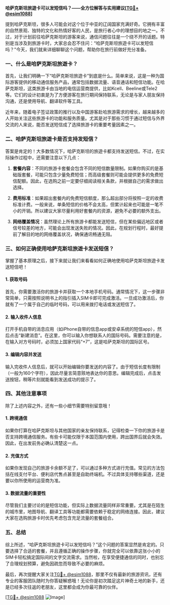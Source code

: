 **哈萨克斯坦旅遊卡可以发短信吗？——全方位解答与实用建议[[TG💪+ @esim1088](https://t.me/s/esim1088)]**

提到哈萨克斯坦，很多人可能会对这个位于中亚的辽阔国家充满好奇。它拥有丰富的自然景观、独特的文化和热情好客的人民，是旅行者心中的理想目的地之一。不过，对于计划前往哈萨克斯坦的游客来说，通信问题往往是一个绕不开的话题。特别是当涉及到旅游卡时，大家总会忍不住问：“哈萨克斯坦旅遊卡可以发短信吗？”今天，我们就来详细聊聊这个问题，帮助你在旅行前做好充分准备。

### 一、什么是哈萨克斯坦旅遊卡？

首先，让我们明确一下“哈萨克斯坦旅遊卡”到底是什么。简单来说，这是一种为国际游客提供的移动通信服务产品，通常包括数据流量、语音通话和短信功能。在哈萨克斯坦，这类旅游卡由当地的电信运营商提供，比如Kcell、Beeline或Tele2等。它们的设计初衷是为了方便游客在旅行期间保持联系，无论是与家人朋友保持沟通，还是使用导航、翻译软件等工具。

近年来，随着电子签证政策的推行以及中国游客赴哈旅游需求的增长，越来越多的人开始关注这些旅游卡的功能和服务质量。尤其是对于那些习惯于通过短信与外界交流的人来说，能否发送短信成了选择旅游卡的重要考量因素之一。

### 二、哈萨克斯坦旅遊卡是否支持发短信？

答案是肯定的！大多数情况下，哈萨克斯坦的旅遊卡都支持发送短信。不过，在实际操作过程中，还需要注意以下几点：

1. **套餐内容**：不同的旅游卡套餐会包含不同的短信数量限制。如果你购买的是基础版套餐，可能只包含少量免费短信；而高级套餐则可能会提供更多的免费短信配额。因此，在选购之前一定要仔细阅读相关条款，并根据自己的需求做出选择。

2. **费用标准**：如果超出套餐内的免费短信额度，那么超出部分将按照一定的收费标准计费。一般来说，单条短信的价格不会太高，但累计起来也可能是一笔不小的开销。所以建议大家尽量利用好套餐内的资源，避免不必要的额外支出。

3. **网络覆盖情况**：虽然理论上所有旅游卡都能发送短信，但在某些偏远地区或者信号较差的地方，可能会出现发送失败的情况。因此，在规划行程时，最好提前了解目的地的网络覆盖状况，确保通讯畅通无阻。

### 三、如何正确使用哈萨克斯坦旅遊卡发送短信？

掌握了基本原理之后，接下来就让我们来看看如何正确地使用哈萨克斯坦旅遊卡发送短信吧！

#### 1. 获取号码
首先，你需要激活你的旅游卡并获取一个本地手机号码。通常情况下，这一步骤非常简单，只需按照说明书上的指引插入SIM卡即可完成激活。一旦成功激活后，你就有了一个属于自己的临时号码，可以用来拨打电话或发送短信了。

#### 2. 输入收件人信息
打开手机自带的消息应用（如iPhone自带的信息app或安卓系统的短信app），然后点击“新建消息”。在这里，你可以输入你想联系人的国际号码。需要注意的是，在输入对方号码时，必须加上国家代码“+7”，这是哈萨克斯坦的国际区号。

#### 3. 编辑内容并发送
输入完收件人信息后，就可以开始编辑你要发送的内容了。由于短信长度有限制（一般为160个字符），因此尽量言简意赅地表达你的意思。编辑完成后，点击发送按钮，稍等片刻就能看到发送成功的提示了。

### 四、其他注意事项

除了上述内容之外，还有一些小细节需要特别留意哦！

#### 1. 跨境通信
如果你打算在哈萨克斯坦与其他国家的亲友保持联系，记得检查一下你的旅游卡是否支持跨境通信服务。有些卡可能仅限于本国范围内使用，跨出国界后就会失效。因此，在出发前务必确认清楚这一点。

#### 2. 充值方式
如果你发现自己的旅游卡余额不足了，可以通过多种方式进行充值。常见的方法包括在线支付平台、便利店代售点甚至是自助终端机。不过具体支持哪些渠道，还是要以你所使用的运营商为准。

#### 3. 数据流量的重要性
尽管我们主要讨论的是短信功能，但实际上数据流量同样非常重要。尤其是在陌生的城市里，地图导航、翻译工具等功能都需要依赖于稳定的网络连接。因此，建议大家在选购旅游卡时优先考虑包含充足流量的套餐组合。

### 五、总结

综上所述，“哈萨克斯坦旅遊卡可以发短信吗？”这个问题的答案显然是肯定的。只要选择了合适的套餐，并且遵循正确的操作步骤，你就完全可以依靠这张小小的SIM卡轻松搞定国际间的文字交流需求。当然啦，在享受便捷通信的同时，也别忘了合理规划预算，避免因疏忽而导致不必要的麻烦。

最后，再次提醒大家关注[TG💪+ @esim1088](https://t.me/s/esim1088)，那里不仅有最新的旅游资讯，还有专业的客服团队随时为你答疑解惑哦！无论你是初次踏足这片神奇土地的新手，还是已经多次往返的老朋友，这里都会成为你最可靠的伙伴。

[[TG💪+ @esim1088](https://t.me/s/esim1088) ![Image](https://i.postimg.cc/4NQfJmqS/Snipaste-2025-05-13-00-14-12.png)]